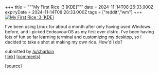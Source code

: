 +++
title = """My First Rice :3 [KDE]"""
date = 2024-11-14T08:26:33.000Z
expiryDate = 2024-11-14T08:26:33.000Z
tags = ["reddit","wm"]
+++
[![My First Rice :3 [KDE]](https://external-preview.redd.it/bTNseDJ5ZXh1dDBlMaP6aHydjSCl2K-oLHkvcC6EphLQneiQGpfZcbq7gb8a.png?width=640&crop=smart&auto=webp&s=67ec2f505836f468e200d85846c55de575ac442a "My First Rice :3 [KDE]")](https://www.reddit.com/r/unixporn/comments/1gr0bb4/my_first_rice_3_kde/)

I've been using Linux for about a month after only having used Windows before, and I picked EndeavourOS as my first ever distro. I've been having lots of fun so far learning terminal and customizing my desktop, so I decided to take a shot at making my own rice. How'd I do?

submitted by [/u/charloin](https://www.reddit.com/user/charloin)  
[\[link\]](https://v.redd.it/p6wlgkhxut0e1) [\[comments\]](https://www.reddit.com/r/unixporn/comments/1gr0bb4/my_first_rice_3_kde/)

[[source]](https://www.reddit.com/r/unixporn/comments/1gr0bb4/my_first_rice_3_kde/)
